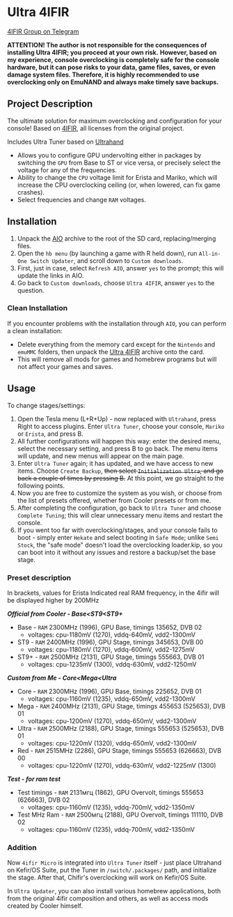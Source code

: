 # Ultra 4IFIR

[4IFIR Group on Telegram](https://t.me/For4ifir)

**ATTENTION! The author is not responsible for the consequences of installing Ultra 4IFIR; you proceed at your own risk.**
**However, based on my experience, console overclocking is completely safe for the console hardware, but it can pose risks to your data, game files, saves, or even damage system files. Therefore, it is highly recommended to use overclocking only on EmuNAND and always make timely save backups.**

## Project Description
The ultimate solution for maximum overclocking and configuration for your console!
Based on [4IFIR](https://github.com/rashevskyv/4IFIR), all licenses from the original project.

Includes Ultra Tuner based on [Ultrahand](https://github.com/ppkantorski/Ultrahand-Overlay)
- Allows you to configure GPU undervolting either in packages by switching the `GPU` from Base to ST or vice versa, or precisely select the voltage for any of the frequencies.
- Ability to change the `CPU` voltage limit for Erista and Mariko, which will increase the CPU overclocking ceiling (or, when lowered, can fix game crashes).
- Select frequencies and change `RAM` voltages.

## Installation

1. Unpack the [AIO](https://github.com/redraz/Ultra-4ifir/raw/main/AIO/AIO.zip) archive to the root of the SD card, replacing/merging files.
2. Open the `hb menu` (by launching a game with R held down), run `All-in-One Switch Updater`, and scroll down to `Custom downloads`.
3. First, just in case, select `Refresh AIO`, answer `yes` to the prompt; this will update the links in AIO.
4. Go back to `Custom downloads`, choose `Ultra 4IFIR`, answer `yes` to the question.

### Clean Installation
If you encounter problems with the installation through `AIO`, you can perform a clean installation:
- Delete everything from the memory card except for the `Nintendo` and `emuMMC` folders, then unpack the [Ultra 4IFIR](https://github.com/redraz/Ultra-4ifir/releases/latest/download/Ultra.4IFIR.zip) archive onto the card.
- This will remove all mods for games and homebrew programs but will not affect your games and saves.

## Usage
To change stages/settings:
1. Open the Tesla menu (L+R+Up) - now replaced with `Ultrahand`, press Right to access plugins. Enter `Ultra Tuner`, choose your console, `Mariko` or `Erista`, and press B.
2. All further configurations will happen this way: enter the desired menu, select the necessary setting, and press B to go back. The menu items will update, and new menus will appear on the main page.
3. Enter `Ultra Tuner` again; it has updated, and we have access to new items. Choose `Create Backup`, ~~then select `Initialization Ultra`, and go back a couple of times by pressing B.~~ At this point, we go straight to the following points.
4. Now you are free to customize the system as you wish, or choose from the list of presets offered, whether from Cooler presets or from me.
5. After completing the configuration, go back to `Ultra Tuner` and choose `Complete Tuning`; this will clear unnecessary menu items and restart the console.
6. If you went too far with overclocking/stages, and your console fails to boot - simply enter `Hekate` and select booting in `Safe Mode`; unlike `Semi Stock`, the "safe mode" doesn't load the overclocking loader.kip, so you can boot into it without any issues and restore a backup/set the base stage.

### Preset description
In brackets, values for Erista
Indicated real RAM frequency, in the 4ifir will be displayed higher by 200MHz

***Official from Cooler - Base<ST9<ST9+***
- Base - `RAM` 2300MHz (1996), GPU Base,
timings 135652, DVB 02
   - voltages: cpu-1180mV (1270), vddq-640mV, vdd2-1300mV
- ST9 - `RAM` 2400MHz (1996), GPU Stage,
timings 345653, DVB 00
   - voltages: cpu-1180mV (1270), vddq-600mV, vdd2-1275mV
- ST9+ - `RAM` 2500MHz (2131), GPU Stage,
timings 555663, DVB 01
   - voltages: cpu-1235mV (1300), vddq-630mV, vdd2-1250mV

***Custom from Me - Core<Mega<Ultra***
- Core - `RAM` 2300MHz (1996), GPU Base,
timings 225652, DVB 01
   - voltages: cpu-1160mV (1235), vddq-650mV, vdd2-1300mV
- Mega - `RAM` 2400MHz (2131), GPU Stage,
timings 455653 (525653), DVB 01
   - voltages: cpu-1200mV (1270), vddq-650mV, vdd2-1300mV
- Ultra - `RAM` 2500MHz (2188), GPU Stage,
timings 555653 (525653), DVB 01
   - voltages: cpu-1220mV (1320), vddq-650mV, vdd2-1300mV
- Red - `RAM` 2515MHz (2286), GPU Stage,
timings 555653 (626663), DVB 00
   - voltages: cpu-1220mV (1270), vddq-630mV, vdd2-1225mV (1300)

***Test - for ram test***
- Test timings - `RAM` 2131мгц (1862), GPU Overvolt,
timings 555653 (626663), DVB 02
   - voltages: cpu-1160mV (1235), vddq-700mV, vdd2-1350mV
- Test MHz Ram - `RAM` 2500мгц (2188), GPU Overvolt,
timings 111110, DVB 02
   - voltages: cpu-1160mV (1235), vddq-700mV, vdd2-1350mV

### Addition

Now `4ifir Micro` is integrated into `Ultra Tuner` itself - just place Ultrahand on Kefir/OS Suite, put the Tuner in `/switch/.packages/` path, and initialize the stage. After that, Chifir's overclocking will work on Kefir/OS Suite.

In `Ultra Updater`, you can also install various homebrew applications, both from the original 4ifir composition and others, as well as access mods created by Cooler himself.